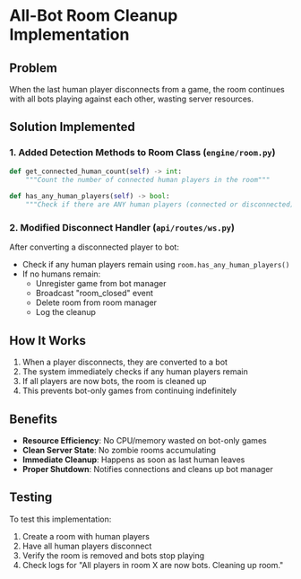 # All-Bot Room Cleanup Implementation

## Problem
When the last human player disconnects from a game, the room continues with all bots playing against each other, wasting server resources.

## Solution Implemented

### 1. Added Detection Methods to Room Class (`engine/room.py`)
```python
def get_connected_human_count(self) -> int:
    """Count the number of connected human players in the room"""
    
def has_any_human_players(self) -> bool:
    """Check if there are ANY human players (connected or disconnected)"""
```

### 2. Modified Disconnect Handler (`api/routes/ws.py`)
After converting a disconnected player to bot:
- Check if any human players remain using `room.has_any_human_players()`
- If no humans remain:
  - Unregister game from bot manager
  - Broadcast "room_closed" event
  - Delete room from room manager
  - Log the cleanup

## How It Works
1. When a player disconnects, they are converted to a bot
2. The system immediately checks if any human players remain
3. If all players are now bots, the room is cleaned up
4. This prevents bot-only games from continuing indefinitely

## Benefits
- **Resource Efficiency**: No CPU/memory wasted on bot-only games
- **Clean Server State**: No zombie rooms accumulating
- **Immediate Cleanup**: Happens as soon as last human leaves
- **Proper Shutdown**: Notifies connections and cleans up bot manager

## Testing
To test this implementation:
1. Create a room with human players
2. Have all human players disconnect
3. Verify the room is removed and bots stop playing
4. Check logs for "All players in room X are now bots. Cleaning up room."